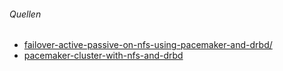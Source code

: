 


###### Quellen 
* [failover-active-passive-on-nfs-using-pacemaker-and-drbd/](https://www.sebastien-han.fr/blog/2012/04/30/failover-active-passive-on-nfs-using-pacemaker-and-drbd/)
* [pacemaker-cluster-with-nfs-and-drbd](http://www.securityandit.com/system/pacemaker-cluster-with-nfs-and-drbd/)